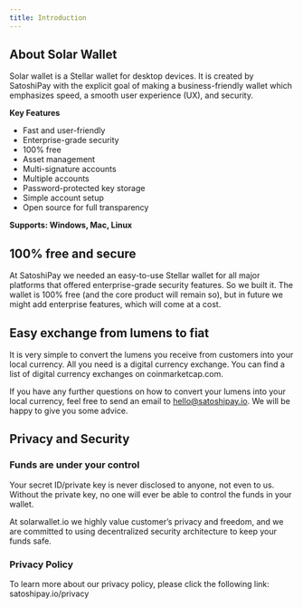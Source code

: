 ```yaml
---
title: Introduction
---
```

## About Solar Wallet

Solar wallet is a Stellar wallet for desktop devices. It is created by SatoshiPay with the explicit goal of making a business-friendly wallet which emphasizes speed, a smooth user experience (UX), and security. 

**Key Features**

* Fast and user-friendly
* Enterprise-grade security 
* 100% free
* Asset management
* Multi-signature accounts
* Multiple accounts
* Password-protected key storage
* Simple account setup
* Open source for full transparency

**Supports: Windows, Mac, Linux**

## 100% free and secure

At SatoshiPay we needed an easy-to-use Stellar wallet for all major platforms that offered enterprise-grade security features. So we built it. The wallet is 100% free (and the core product will remain so), but in future we might add enterprise features, which will come at a cost.

## Easy exchange from lumens to fiat

It is very simple to convert the lumens you receive from customers into your local currency. All you need is a digital currency exchange. You can find a list of digital currency exchanges on coinmarketcap.com.

If you have any further questions on how to convert your lumens into your local currency, feel free to send an email to hello@satoshipay.io. We will be happy to give you some advice.

## Privacy and Security

### Funds are under your control

Your secret ID/private key is never disclosed to anyone, not even to us. Without the private key, no one will ever be able to control the funds in your wallet. 

At solarwallet.io we highly value customer’s privacy and freedom, and we are committed to using decentralized security architecture to keep your funds safe. 

### Privacy Policy

To learn more about our privacy policy, please click the following link:
satoshipay.io/privacy
